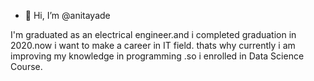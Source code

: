 - 👋 Hi, I’m @anitayade

I'm graduated as an electrical engineer.and i completed graduation in 2020.now i want to make a  career in IT field.
thats why currently i am improving my knowledge in programming .so i enrolled in Data Science Course.
